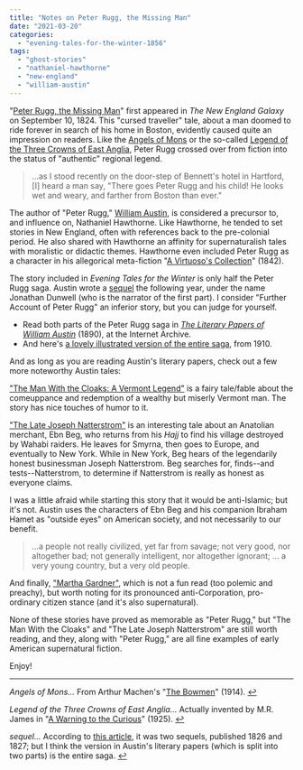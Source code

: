 ```yaml
---
title: "Notes on Peter Rugg, the Missing Man"
date: "2021-03-20"
categories: 
  - "evening-tales-for-the-winter-1856"
tags: 
  - "ghost-stories"
  - "nathaniel-hawthorne"
  - "new-england"
  - "william-austin"
---
```


"[Peter Rugg, the Missing Man](https://archive.org/details/eveningtalesfor00unkngoog/page/n256/mode/2up)" first appeared in _The New England Galaxy_ on September 10, 1824. This "cursed traveller" tale, about a man doomed to ride forever in search of his home in Boston, evidently caused quite an impression on readers. Like the [Angels of Mons](#Angel) or the so-called [Legend of the Three Crowns of East Anglia](#Crowns), Peter Rugg crossed over from fiction into the status of "authentic" regional legend.

> ...as I stood recently on the door-step of Bennett's hotel in Hartford, \[I\] heard a man say, "There goes Peter Rugg and his child! He looks wet and weary, and farther from Boston than ever."

<!--more-->

The author of "Peter Rugg," [William Austin](https://en.wikipedia.org/wiki/William_Austin_\(American_writer\)), is considered a precursor to, and influence on, Nathaniel Hawthorne. Like Hawthorne, he tended to set stories in New England, often with references back to the pre-colonial period. He also shared with Hawthorne an affinity for supernaturalish tales with moralistic or didactic themes. Hawthorne even included Peter Rugg as a character in his allegorical meta-fiction "[A Virtuoso's Collection](https://exiw.wordpress.com/2021/03/02/a-virtuosos-collection/)" (1842).

The story included in _Evening Tales for the Winter_ is only half the Peter Rugg saga. Austin wrote a [sequel](#sequel) the following year, under the name Jonathan Dunwell (who is the narrator of the first part). I consider "Further Account of Peter Rugg" an inferior story, but you can judge for yourself.

- Read both parts of the Peter Rugg saga in [_The Literary Papers of William Austin_](https://archive.org/details/literarypapersof00aust/page/n25/mode/2up) (1890), at the Internet Archive.
- And here's [a lovely illustrated version of the entire saga](https://archive.org/details/peterruggmissing00austiala/page/n7/mode/2up), from 1910.

And as long as you are reading Austin's literary papers, check out a few more noteworthy Austin tales:

["The Man With the Cloaks: A Vermont Legend"](https://archive.org/details/literarypapersof00aust/page/76/mode/2up) is a fairy tale/fable about the comeuppance and redemption of a wealthy but miserly Vermont man. The story has nice touches of humor to it.

["The Late Joseph Natterstrom"](https://archive.org/details/literarypapersof00aust/page/42/mode/2up) is an interesting tale about an Anatolian merchant, Ebn Beg, who returns from his _Hajj_ to find his village destroyed by Wahabi raiders. He leaves for Smyrna, then goes to Europe, and eventually to New York. While in New York, Beg hears of the legendarily honest businessman Joseph Natterstrom. Beg searches for, finds--and tests--Natterstrom, to determine if Natterstrom is really as honest as everyone claims.

I was a little afraid while starting this story that it would be anti-Islamic; but it's not. Austin uses the characters of Ebn Beg and his companion Ibraham Hamet as "outside eyes" on American society, and not necessarily to our benefit.

> ...a people not really civilized, yet far from savage; not very good, nor altogether bad; not generally intelligent, nor altogether ignorant; ... a very young country, but a very old people.

And finally, ["Martha Gardner"](https://archive.org/details/literarypapersof00aust/page/60/mode/2up), which is not a fun read (too polemic and preachy), but worth noting for its pronounced anti-Corporation, pro-ordinary citizen stance (and it's also supernatural).

None of these stories have proved as memorable as "Peter Rugg," but "The Man With the Cloaks" and "The Late Joseph Natterstrom" are still worth reading, and they, along with "Peter Rugg," are all fine examples of early American supernatural fiction.

Enjoy!

* * *

_Angels of Mons..._ From Arthur Machen's "[The Bowmen](https://americanliterature.com/author/arthur-machen/short-story/the-bowmen)" (1914). [↩](#Angel-ref "return to text")

_Legend of the Three Crowns of East Anglia..._ Actually invented by M.R. James in "[A Warning to the Curious](http://www.gutenberg.net.au/ebooks06/0605921h.html)" (1925). [↩](#Crowns-ref "return to text")

_sequel..._ According to [this article](https://oracle-reunion.pagesperso-orange.fr/documents/peter_rugg__the_missing_man__the_eclipsing_revolut.html), it was two sequels, published 1826 and 1827; but I think the version in Austin's literary papers (which is split into two parts) is the entire saga. [↩](#sequel-ref "return to text")
